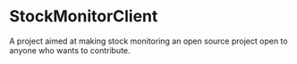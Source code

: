 # StockMonitorClient
A project aimed at making stock monitoring an open source project open to anyone who wants to contribute.

